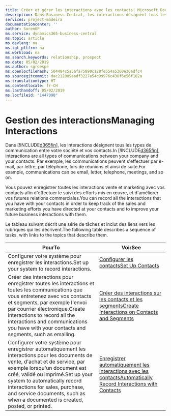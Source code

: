 ```yaml
---
title: Créer et gérer les interactions avec les contacts| Microsoft Docs
description: Dans Business Central, les interactions désignent tous les types de communication entre votre société et vos contacts. Par exemple, les communications peuvent s'effectuer par e-mail, par lettre, par téléphone, lors de réunions et ainsi de suite.
services: project-madeira
documentationcenter: ''
author: SorenGP
ms.service: dynamics365-business-central
ms.topic: article
ms.devlang: na
ms.tgt_pltfrm: na
ms.workload: na
ms.search.keywords: relationship, prospect
ms.date: 05/02/2019
ms.author: sgroespe
ms.openlocfilehash: 504484c5a5afa75890c128fe554a5360e36adfc4
ms.sourcegitcommit: dac212009aadf3227e54c99976c438f6e56f182a
ms.translationtype: HT
ms.contentlocale: fr-CH
ms.lasthandoff: 05/02/2019
ms.locfileid: "1447098"
---
```

# <a name="managing-interactions"></a><span data-ttu-id="9e9df-104">Gestion des interactions</span><span class="sxs-lookup"><span data-stu-id="9e9df-104">Managing Interactions</span></span>
<span data-ttu-id="9e9df-105">Dans [!INCLUDE[d365fin](includes/d365fin_md.md)], les interactions désignent tous les types de communication entre votre société et vos contacts.</span><span class="sxs-lookup"><span data-stu-id="9e9df-105">In [!INCLUDE[d365fin](includes/d365fin_md.md)], interactions are all types of communications between your company and your contacts.</span></span> <span data-ttu-id="9e9df-106">Par exemple, les communications peuvent s'effectuer par e-mail, par lettre, par téléphone, lors de réunions et ainsi de suite.</span><span class="sxs-lookup"><span data-stu-id="9e9df-106">For example, communications can be email, letter, telephone, meetings, and so on.</span></span>

<span data-ttu-id="9e9df-107">Vous pouvez enregistrer toutes les interactions vente et marketing avec vos contacts afin d'effectuer le suivi des efforts mis en œuvre, et d'améliorer vos futures relations commerciales.</span><span class="sxs-lookup"><span data-stu-id="9e9df-107">You can record all the interactions that you have with your contacts in order to keep track of the sales and marketing efforts you have directed at your contacts and to improve your future business interactions with them.</span></span>

<span data-ttu-id="9e9df-108">Le tableau suivant décrit une série de tâches et inclut des liens vers les rubriques qui les décrivent.</span><span class="sxs-lookup"><span data-stu-id="9e9df-108">The following table describes a sequence of tasks, with links to the topics that describe them.</span></span>

| <span data-ttu-id="9e9df-109">Pour</span><span class="sxs-lookup"><span data-stu-id="9e9df-109">To</span></span> | <span data-ttu-id="9e9df-110">Voir</span><span class="sxs-lookup"><span data-stu-id="9e9df-110">See</span></span> |
| --- | --- |
| <span data-ttu-id="9e9df-111">Configurer votre système pour enregistrer les interactions.</span><span class="sxs-lookup"><span data-stu-id="9e9df-111">Set up your system to record interactions.</span></span> |[<span data-ttu-id="9e9df-112">Configurer les contacts</span><span class="sxs-lookup"><span data-stu-id="9e9df-112">Set Up Contacts</span></span>](marketing-setup-contacts.md) |
|<span data-ttu-id="9e9df-113">Créer des interactions pour enregistrer toutes les interactions et toutes les communications que vous entretenez avec vos contacts et segments, par exemple l'envoi par courrier électronique.</span><span class="sxs-lookup"><span data-stu-id="9e9df-113">Create interactions to record all the interactions and communications you have with your contacts and segments, such as emailing.</span></span>|[<span data-ttu-id="9e9df-114">Créer des interactions sur les contacts et les segments</span><span class="sxs-lookup"><span data-stu-id="9e9df-114">Create Interactions on Contacts and Segments</span></span>](marketing-how-create-interactions.md)|
|<span data-ttu-id="9e9df-115">Configurer votre système pour enregistrer automatiquement les interactions pour les documents de vente, d'achat et de service, par exemple lorsqu'un document est créé, validé ou imprimé.</span><span class="sxs-lookup"><span data-stu-id="9e9df-115">Set up your system to automatically record interactions for sales, purchase, and service documents, such as when a documented is created, posted, or printed.</span></span>|[<span data-ttu-id="9e9df-116">Enregistrer automatiquement les interactions avec les contacts</span><span class="sxs-lookup"><span data-stu-id="9e9df-116">Automatically Record Interactions with Contacts</span></span>](marketing-auto-record-interactions.md)|
